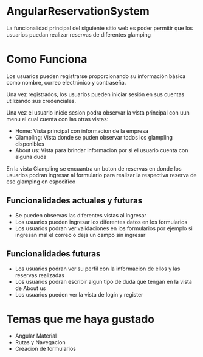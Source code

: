 # AngularReservationSystem

La funcionalidad principal del siguiente sitio web es poder permitir que los usuarios puedan realizar reservas de diferentes glamping 


# Como Funciona

Los usuarios pueden registrarse proporcionando su información básica como nombre, correo electrónico y contraseña.

Una vez registrados, los usuarios pueden iniciar sesión en sus cuentas utilizando sus credenciales. 

Una vez el usuario inicie sesion podra observar la vista principal con uun menu el cual cuenta con las otras vistas: 
- Home: Vista principal con informacion de la empresa 
- Glampling: Vista donde se puden observar todos los glampling disponibles
- About us: Vista para brindar informacion por si el usuario cuenta con alguna duda 

En  la vista Glampling se encuantra un boton de reservas en donde los usuarios podran ingresar al formulario para realizar la respectiva reserva de ese glamping en especifico

## Funcionalidades actuales y futuras
 - Se pueden observas las diferentes vistas al ingresar
 - Los usuarios pueden ingresar los diferentes datos en los formularios
 - Los usuarios podran ver validaciones en los formularios por ejemplo si ingresan mal el correo o deja un campo sin ingresar
 

## Funcionalidades futuras
 - Los usuarios podran ver su perfil con la informacion de ellos y las reservas realizadas
 - Los usuarios podran escribir algun tipo de duda que tengan en la vista de About us
 - Los usuarios pueden ver la vista de login y register

# Temas que me haya gustado
 - Angular Material
 - Rutas y Navegacion
 - Creacion de formularios
